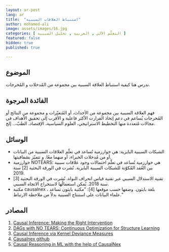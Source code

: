 ```yaml
---
layout: ar-post
lang: ar
title:  "استنباط العلاقات السببية"
author: mohamed-ali
image: assets/images/16.jpg
categories: [ التعلّم الآلي , العربية , تحليل السببية ]
featured: false
hidden: true
published: true

---
```


## الموضوع
ندرس هنا كيفية استنباط العلاقة السببية بين مجموعة من المُدخلات و المُخرجات.

## الفائدة المرجوة
فهم العلاقة السببية بين مجموعة من الأحداث، أو المُتغيّرات و مجموعة من النتائج أو المُخرجات يُساعم في دعم إتخاذ القرارت الأكثر فاعلية و الأقرب إلى تحقيق الأهداف في مجالات مُتعددة منها التخطيط الاستراتيجي، العلوم السياسية، الإقتصاد، الطبّ،.. إلخ.
## الوسائل
* الشبكات السببية البايزية: هي خوارزمية تُساعد في تعلّم العلاقات السببية من البيانات أو من مُدخلات الخبراء، أو منهما معًا. و تتميّز بشفافيتها.
* خوارزمية NOTEARS: هي خوارزمية تُساعد في تعلّم احتمالات وجود علاقات سببية بين العُقد المُكوّنة  للشبكات السببية البايزية. نُشرت في الورقة البحثية [2] سنة 2019.
* تقنية الاستدلال السببي عبر تقنية قياس انحراف النواة. نُشرت في الورقة البحثية [3] سنة 2018. يُمكن استعمالُها لاستخراج الاتجاه السببي.
* مكتبة causalnex ، بلغة بايثون. وصفها حسب موقعها [4]: "مكتبة بايثون تساعد علماء البيانات على استنتاج السببية بدلاً من ملاحظة الارتباط." 

## المصادر
1. [Causal Inference: Making the Right Intervention](https://www.youtube.com/watch?v=O5-vbOWQhLo)
2. [DAGs with NO TEARS: Continuous Optimization for Structure Learning](https://arxiv.org/abs/1803.01422)
3. [Causal Inference via Kernel Deviance Measures](https://arxiv.org/abs/1804.04622)
4. [Causalnex github](https://github.com/quantumblacklabs/causalnex)
5. [Causal Reasoning in ML with the help of CausalNex](https://www.youtube.com/watch?v=tOZ_3uSGfGw)

